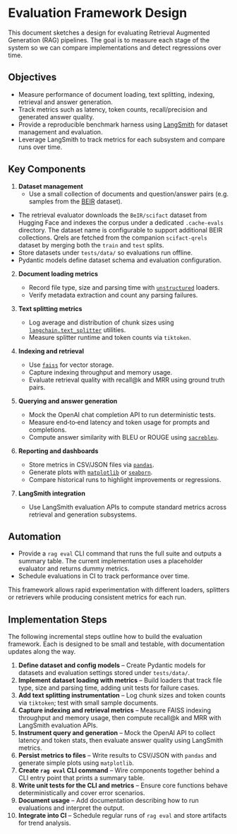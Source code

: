 # Evaluation Framework Design

This document sketches a design for evaluating Retrieval Augmented Generation (RAG) pipelines.
The goal is to measure each stage of the system so we can compare implementations and detect
regressions over time.

## Objectives
- Measure performance of document loading, text splitting, indexing, retrieval and answer generation.
- Track metrics such as latency, token counts, recall/precision and generated answer quality.
- Provide a reproducible benchmark harness using
  [LangSmith](https://smith.langchain.com/) for dataset management and evaluation.
- Leverage LangSmith to track metrics for each subsystem and compare runs over time.

## Key Components
1. **Dataset management**
   - Use a small collection of documents and question/answer pairs (e.g. samples from the [BEIR](https://github.com/beir-datasets/beir) dataset).
  - The retrieval evaluator downloads the `BeIR/scifact` dataset from Hugging Face and indexes the corpus under a dedicated `.cache-evals` directory. The dataset name is configurable to support additional BEIR collections. Qrels are fetched from the companion `scifact-qrels` dataset by merging both the `train` and `test` splits.
   - Store datasets under `tests/data/` so evaluations run offline.
   - Pydantic models define dataset schema and evaluation configuration.

2. **Document loading metrics**
   - Record file type, size and parsing time with [`unstructured`](https://github.com/Unstructured-IO/unstructured) loaders.
   - Verify metadata extraction and count any parsing failures.

3. **Text splitting metrics**
   - Log average and distribution of chunk sizes using [`langchain.text_splitter`](https://python.langchain.com/) utilities.
   - Measure splitter runtime and token counts via `tiktoken`.

4. **Indexing and retrieval**
   - Use [`faiss`](https://github.com/facebookresearch/faiss) for vector storage.
   - Capture indexing throughput and memory usage.
   - Evaluate retrieval quality with recall@k and MRR using ground truth pairs.

5. **Querying and answer generation**
   - Mock the OpenAI chat completion API to run deterministic tests.
   - Measure end‑to‑end latency and token usage for prompts and completions.
   - Compute answer similarity with BLEU or ROUGE using [`sacrebleu`](https://github.com/mjpost/sacrebleu).

6. **Reporting and dashboards**
   - Store metrics in CSV/JSON files via [`pandas`](https://pandas.pydata.org/).
   - Generate plots with [`matplotlib`](https://matplotlib.org/) or [`seaborn`](https://seaborn.pydata.org/).
   - Compare historical runs to highlight improvements or regressions.
7. **LangSmith integration**
   - Use LangSmith evaluation APIs to compute standard metrics across retrieval and generation subsystems.

## Automation
- Provide a `rag eval` CLI command that runs the full suite and outputs a summary table. The current implementation uses a placeholder evaluator and returns dummy metrics.
- Schedule evaluations in CI to track performance over time.

This framework allows rapid experimentation with different loaders, splitters or retrievers while
producing consistent metrics for each run.

## Implementation Steps

The following incremental steps outline how to build the evaluation framework. Each is designed to be small and testable, with documentation updates along the way.

1. **Define dataset and config models** – Create Pydantic models for datasets and evaluation settings stored under `tests/data/`.
2. **Implement dataset loading with metrics** – Build loaders that track file type, size and parsing time, adding unit tests for failure cases.
3. **Add text splitting instrumentation** – Log chunk sizes and token counts via `tiktoken`; test with small sample documents.
4. **Capture indexing and retrieval metrics** – Measure FAISS indexing throughput
   and memory usage, then compute recall@k and MRR with
   LangSmith evaluation APIs.
5. **Instrument query and generation** – Mock the OpenAI API to collect latency
   and token stats, then evaluate answer quality using LangSmith metrics.
6. **Persist metrics to files** – Write results to CSV/JSON with `pandas` and generate simple plots using `matplotlib`.
7. **Create `rag eval` CLI command** – Wire components together behind a CLI entry point that prints a summary table.
8. **Write unit tests for the CLI and metrics** – Ensure core functions behave deterministically and cover error scenarios.
9. **Document usage** – Add documentation describing how to run evaluations and interpret the output.
10. **Integrate into CI** – Schedule regular runs of `rag eval` and store artifacts for trend analysis.

